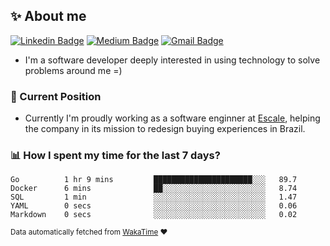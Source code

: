 ## :sparkles: About me

[![Linkedin Badge](https://img.shields.io/badge/-alessandro--costa--dev-%233f7ec6?style=flat-square&logo=Linkedin&logoColor=white)](https://www.linkedin.com/in/alessandro-costa-dev/) 
[![Medium Badge](https://img.shields.io/badge/-%40alessandro__costa-%20black?style=flat-square&logo=Medium)](https://medium.com/@alessandro_costa)
[![Gmail Badge](https://img.shields.io/badge/-alessandro96fc%40gmail.com-%23c14438?style=flat-square&logo=Gmail&logoColor=white)](mailto:alessandro96fc@gmail.com)

- I'm a software developer deeply interested in using technology to solve problems around me =)

### :office: Current Position 

-  Currently I'm proudly working as a software enginner at [Escale](https://github.com/escaletech), helping the company in its mission to redesign buying experiences in Brazil.

### :bar_chart: How I spent my time for the last 7 days?

<!--START_SECTION:waka-->
```text
Go          1 hr 9 mins         ██████████████████████░░░   89.7 
Docker      6 mins              ██░░░░░░░░░░░░░░░░░░░░░░░   8.74 
SQL         1 min               ░░░░░░░░░░░░░░░░░░░░░░░░░   1.47 
YAML        0 secs              ░░░░░░░░░░░░░░░░░░░░░░░░░   0.06 
Markdown    0 secs              ░░░░░░░░░░░░░░░░░░░░░░░░░   0.02
```
<!--END_SECTION:waka-->

<sub>Data automatically fetched from [WakaTime](https://wakatime.com/) :heart:</sub>
